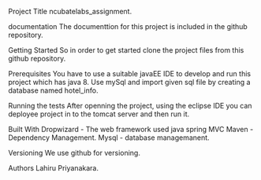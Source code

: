 Project Title
ncubatelabs_assignment.

documentation
The documenttion for this project is included in the github repository.

Getting Started
So in order to get started clone the project files from this github repository.

Prerequisites
You have to use a suitable javaEE IDE to develop and run this project which has java 8.
Use mySql and import given sql file by creating a database named hotel_info.


Running the tests
After openning the project, using the eclipse IDE you can deployee project in to the tomcat server and then run it.


Built With
Dropwizard - The web framework used java spring MVC
Maven - Dependency Management.
Mysql - database managemanent.

Versioning
We use github for versioning.

Authors
Lahiru Priyanakara.
